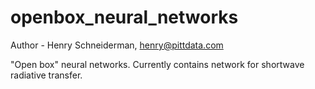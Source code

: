 <h1>openbox_neural_networks</h1>

Author - Henry Schneiderman, henry@pittdata.com

"Open box" neural networks. Currently contains network for shortwave radiative transfer.


